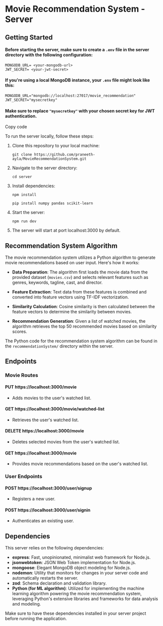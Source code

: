# Movie Recommendation System - Server

## Getting Started

#### Before starting the server, make sure to create a `.env` file in the server directory with the following configuration:

```
MONGODB_URL= <your-mongodb-url>
JWT_SECRET= <your-jwt-secret>
```

#### If you're using a local MongoDB instance, your `.env` file might look like this:

```
MONGODB_URL="mongodb://localhost:27017/movie_recommendation"
JWT_SECRET="mysecretkey"
```

#### Make sure to replace `"mysecretkey"` with your chosen secret key for JWT authentication.

Copy code

To run the server locally, follow these steps:

1. Clone this repository to your local machine:

    ```
    git clone https://github.com/praneeth-ayla/MovieRecommendationSystem.git
    ```

2. Navigate to the server directory:

    ```
    cd server
    ```

3. Install dependencies:

    ```
    npm install
    ```

    ```
    pip install numpy pandas scikit-learn
    ```

4. Start the server:

    ```
    npm run dev
    ```

5. The server will start at port localhost:3000 by default.

## Recommendation System Algorithm

The movie recommendation system utilizes a Python algorithm to generate movie recommendations based on user input. Here's how it works:

-   **Data Preparation**: The algorithm first loads the movie data from the provided dataset (`movies.csv`) and selects relevant features such as genres, keywords, tagline, cast, and director.

-   **Feature Extraction**: Text data from these features is combined and converted into feature vectors using TF-IDF vectorization.

-   **Similarity Calculation**: Cosine similarity is then calculated between the feature vectors to determine the similarity between movies.

-   **Recommendation Generation**: Given a list of watched movies, the algorithm retrieves the top 50 recommended movies based on similarity scores.

The Python code for the recommendation system algorithm can be found in the `recommendationSystem/` directory within the server.

## Endpoints

### Movie Routes

#### PUT https://localhost:3000/movie

-   Adds movies to the user's watched list.

#### GET https://localhost:3000/movie/watched-list

-   Retrieves the user's watched list.

#### DELETE https://localhost:3000/movie

-   Deletes selected movies from the user's watched list.

#### GET https://localhost:3000/movie

-   Provides movie recommendations based on the user's watched list.

### User Endpoints

#### POST https://localhost:3000/user/signup

-   Registers a new user.

#### POST https://localhost:3000/user/signin

-   Authenticates an existing user.

## Dependencies

This server relies on the following dependencies:

-   **express**: Fast, unopinionated, minimalist web framework for Node.js.
-   **jsonwebtoken**: JSON Web Token implementation for Node.js.
-   **mongoose**: Elegant MongoDB object modeling for Node.js.
-   **nodemon**: Utility that monitors for changes in your server code and automatically restarts the server.
-   **zod**: Schema declaration and validation library.
-   **Python (for ML algorithm)**: Utilized for implementing the machine learning algorithm powering the movie recommendation system, leveraging Python's extensive libraries and frameworks for data analysis and modeling.

Make sure to have these dependencies installed in your server project before running the application.
